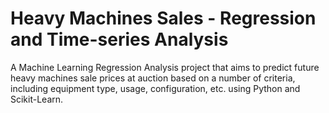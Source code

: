 # Heavy Machines Sales - Regression and Time-series Analysis
A Machine Learning Regression Analysis project that aims to predict future heavy machines sale prices at auction based on a number of criteria, including equipment type, usage, configuration, etc. using Python and Scikit-Learn.

